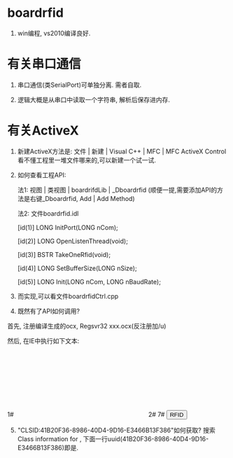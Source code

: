 # boardrfid

1. win编程, vs2010编译良好. 


# 有关串口通信

1. 串口通信(类SerialPort)可单独分离. 需者自取.

2. 逻辑大概是从串口中读取一个字符串, 解析后保存进内存. 

# 有关ActiveX

1. 新建ActiveX方法是: 文件 | 新建 | Visual C++ | MFC | MFC ActiveX Control
   看不懂工程里一堆文件哪来的,可以新建一个试一试.

2. 如何查看工程API: 
   
   法1: 视图 | 类视图 | boardrifdLib | _Dboardrfid 
        (顺便一提,需要添加API的方法是右键_Dboardrfid, Add | Add Method)

   法2: 文件boardrfid.idl

    [id(1)] LONG InitPort(LONG nCom);
    
    [id(2)] LONG OpenListenThread(void);
    
    [id(3)] BSTR TakeOneRfid(void);
    
    [id(4)] LONG SetBufferSize(LONG nSize);
    
    [id(5)] LONG Init(LONG nCom, LONG nBaudRate);
    
   
3. 而实现,可以看文件boardrfidCtrl.cpp


4. 既然有了API如何调用?

首先, 注册编译生成的ocx, Regsvr32 xxx.ocx(反注册加/u)

然后, 在IE中执行如下文本:

1# <OBJECT id="ActiveX" CLASSID="CLSID:41B20F36-8986-40D4-9D16-E3466B13F386" ></OBJECT>
2# <script type="text/javascript">
3# ActiveX.Init(4, 57600);
4# ActiveX.OpenListenThread();
5# ActiveX.SetBufferSize(2);
6# </script>
7# <input type ="button" onclick ="alert(ActiveX.TakeOneRfid());" value ="RFID" />

5. "CLSID:41B20F36-8986-40D4-9D16-E3466B13F386"如何获取?
搜索Class information for , 下面一行uuid(41B20F36-8986-40D4-9D16-E3466B13F386)即是.
